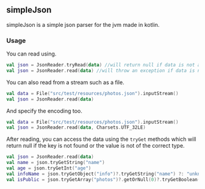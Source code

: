 ## simpleJson

simpleJson is a simple json parser for the jvm made in kotlin.

### Usage

You can read using.

```kotlin
val json = JsonReader.tryRead(data) //will return null if data is not a valid json
val json = JsonReader.read(data) //will throw an exception if data is not a valid json
```

You can also read from a stream such as a file.

```kotlin
val data = File("src/test/resources/photos.json").inputStream()
val json = JsonReader.read(data) 
```

And specify the encoding too.

```kotlin
val data = File("src/test/resources/photos.json").inputStream()
val json = JsonReader.read(data, Charsets.UTF_32LE)
```

After reading, you can access the data using the `tryGet` methods which will return null if the key is not found or the value is not of the correct type.

```kotlin
val json = JsonReader.read(data)
val name = json.tryGetString("name")
val age = json.tryGetInt("age")
val infoName = json.tryGetObject("info")?.tryGetString("name") ?: "unknown"
val isPublic = json.tryGetArray("photos")?.getOrNull(0)?.tryGetBoolean("isPublic") ?: throw Exception("isPublic not found")
```

